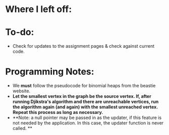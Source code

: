 # Where I left off:# To-do:+ Check for updates to the assignment pages & check against current code.# Programming Notes:+ We **must** follow the pseudocode for binomial heaps from the beastie website.+ **Let the smallest vertex in the graph be the source vertex. If, after running Djikstra's algorithm and there are unreachable vertices, run the algorithm again (and again) with the smallest unreached vertex. Repeat this process as long as necessary.**+ **Note: a null pointer may be passed in as the updater, if this feature is not needed by the application. In this case, the updater function is never called. **